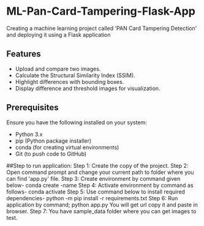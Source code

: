 # ML-Pan-Card-Tampering-Flask-App
Creating a machine learning project called 'PAN Card Tampering Detection' and deploying it using a Flask application

## Features  

- Upload and compare two images.  
- Calculate the Structural Similarity Index (SSIM).  
- Highlight differences with bounding boxes.  
- Display difference and threshold images for visualization.

## Prerequisites  

Ensure you have the following installed on your system:  
- Python 3.x  
- pip (Python package installer)  
- conda (for creating virtual environments)  
- Git (to push code to GitHub)

##Step to run application:
Step 1:	Create the copy of the project.
Step 2: Open command prompt and change your current path 
to folder where you can find 'app.py' file.
Step 3: Create environment by command given below-
conda create -name <environment name>
Step 4: Activate environment by command as follows-
conda activate <environment name>
Step 5: Use command below to install required dependencies-
python -m pip install -r requirements.txt
Step 6: Run application by command;
python app.py
You will get url copy it and paste in browser.
Step 7: You have sample_data folder where you can get images to test.
